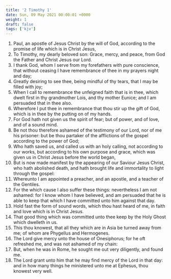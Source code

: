 ```yaml
---
title: '2 Timothy 1'
date: Sun, 09 May 2021 00:00:01 +0000
weight: 1
draft: false
tags: ['kjv'] 
---
```


1. Paul, an apostle of Jesus Christ by the will of God, according to the promise of life which is in Christ Jesus,
2. To Timothy, my dearly beloved son: Grace, mercy, and peace, from God the Father and Christ Jesus our Lord.
3. I thank God, whom I serve from my forefathers with pure conscience, that without ceasing I have remembrance of thee in my prayers night and day;
4. Greatly desiring to see thee, being mindful of thy tears, that I may be filled with joy;
5. When I call to remembrance the unfeigned faith that is in thee, which dwelt first in thy grandmother Lois, and thy mother Eunice; and I am persuaded that in thee also.
6. Wherefore I put thee in remembrance that thou stir up the gift of God, which is in thee by the putting on of my hands.
7. For God hath not given us the spirit of fear; but of power, and of love, and of a sound mind.
8. Be not thou therefore ashamed of the testimony of our Lord, nor of me his prisoner: but be thou partaker of the afflictions of the gospel according to the power of God;
9. Who hath saved us, and called us with an holy calling, not according to our works, but according to his own purpose and grace, which was given us in Christ Jesus before the world began,
10. But is now made manifest by the appearing of our Saviour Jesus Christ, who hath abolished death, and hath brought life and immortality to light through the gospel:
11. Whereunto I am appointed a preacher, and an apostle, and a teacher of the Gentiles.
12. For the which cause I also suffer these things: nevertheless I am not ashamed: for I know whom I have believed, and am persuaded that he is able to keep that which I have committed unto him against that day.
13. Hold fast the form of sound words, which thou hast heard of me, in faith and love which is in Christ Jesus.
14. That good thing which was committed unto thee keep by the Holy Ghost which dwelleth in us.
15. This thou knowest, that all they which are in Asia be turned away from me; of whom are Phygellus and Hermogenes.
16. The Lord give mercy unto the house of Onesiphorus; for he oft refreshed me, and was not ashamed of my chain:
17. But, when he was in Rome, he sought me out very diligently, and found me.
18. The Lord grant unto him that he may find mercy of the Lord in that day: and in how many things he ministered unto me at Ephesus, thou knowest very well.
